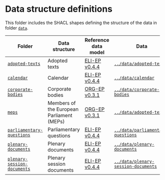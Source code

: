 # Data structure definitions

This folder includes the SHACL shapes defining the structure of the data in folder [`data`](../data/).

|Folder|Data structure|Reference data model|Data|
|--|--|--|--|
|[`adopted-texts`](./adopted-texts)|Adopted texts|[ELI-EP v0.4.4](https://europarl.github.io/eli-ep/0.4.4/)|[`../data/adopted-texts`](../data/adopted-texts)|
|[`calendar`](./calendar)|Calendar|[ELI-EP v0.4.4](https://europarl.github.io/eli-ep/0.4.4/)|[`../data/calendar`](../data/calendar)|
|[`corporate-bodies`](./corporate-bodies)|Corporate bodies|[ORG-EP v0.3.1](https://europarl.github.io/org-ep/0.3.1/)|[`../data/corporate-bodies`](../data/corporate-bodies)|
|[`meps`](./meps)|Members of the European Parliament (MEPs)|[ORG-EP v0.3.1](https://europarl.github.io/org-ep/0.3.1/)|[`../data/adopted-texts`](../data/meps)|
|[`parliamentary-questions`](./parliamentary-questions)|Parliamentary questions|[ELI-EP v0.4.4](https://europarl.github.io/eli-ep/0.4.4/)|[`../data/parliamentary-questions`](../data/parliamentary-questions)|
|[`plenary-documents`](./plenary-documents)|Plenary documents|[ELI-EP v0.4.4](https://europarl.github.io/eli-ep/0.4.4/)|[`../data/plenary-documents`](../data/plenary-documents)|
|[`plenary-session-documents`](./plenary-session-documents)|Plenary session documents|[ELI-EP v0.4.4](https://europarl.github.io/eli-ep/0.4.4/)|[`../data/plenary-session-documents`](../data/plenary-session-documents)|
